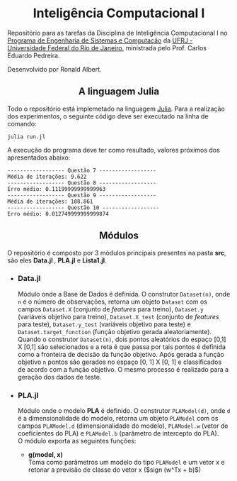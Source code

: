 <h1 align="center">
<br> Inteligência Computacional I
</h1>
Repositório para as tarefas da Disciplina de Inteligência Computacional I no <a href="https://www.cos.ufrj.br/" >Programa de Engenharia de Sistemas e Computação</a> da <a href="https://ufrj.br/" >UFRJ - Universidade Federal do Rio de Janeiro</a>, ministrada pelo Prof. Carlos Eduardo Pedreira.

Desenvolvido por Ronald Albert.
<h2 align="center">
A linguagem Julia
</h2>
Todo o repositório está implemetado na linguagem <a href="https://julialang.org/">Julia</a>. Para a realização dos experimentos, o seguinte código deve ser executado na linha de comando:

```console
julia run.jl
```

A execução do programa deve ter como resultado, valores próximos dos apresentados abaixo:

```console
------------------ Questão 7 ------------------
Média de iterações: 9.622
------------------ Questão 8 ------------------
Erro médio: 0.11199999999999963
------------------ Questão 9 ------------------
Média de iterações: 108.861
------------------ Questão 10 ------------------
Erro médio: 0.012749999999999874
```

<h2 align="center">
Módulos
</h2>
O repositório é composto por 3 módulos principais presentes na pasta <strong>src</strong>, são eles <strong> Data.jl </strong>, <strong>PLA.jl</strong> e <strong>Lista1.jl</strong>.

<ul>
    <li><h3>Data.jl</h3></li>
    Módulo onde a Base de Dados é definida. O construtor <code>Dataset(n)</code>, onde <code>n</code> é o número de observações, retorna um objeto <code>Dataset</code> com os campos <code>Dataset.X</code> (conjunto de <i>features</i> para treino), <code>Dataset.y</code> (variáveis objetivo para treino), <code>Dataset.X_test</code> (conjunto de <i>features</i> para teste), <code>Dataset.y_test</code> (variáveis objetivo para teste) e <code>Dataset.target_function</code> (função objetivo gerada aleatoriamente).</br>
    Quando o construtor <code>Dataset(n)</code>, dois pontos aleatórios do espaço [0,1] X [0,1] são selecionados e a reta é que passa por tais pontos é definida como a fronteira de decisão da função objetivo. Após gerada a função objetivo <code>n</code> pontos são gerados no espaço [0, 1] X [0, 1] e classificados de acordo com a função objetivo. O mesmo processo é realizado para a geração dos dados de teste.
    <li><h3>PLA.jl</h3></li>
    Módulo onde o modelo <strong>PLA</strong> é definido. O construtor <code>PLAModel(d)</code>, onde <code>d</code> é a dimensionalidade do modelo, retorna um objeto <code>PLAModel</code> com os campos <code>PLAModel.d</code> (dimensionalidade do modelo), <code>PLAModel.w</code> (vetor de coeficientes do PLA) e <code>PLAModel.b</code> (parâmetro de intercepto do PLA). </br> 
    O módulo exporta as seguintes funções:
    <ul>
    <li><strong>g(model, x)</strong></li>
    Toma como parâmetros um modelo do tipo <code>PLAModel</code> e um vetor x e retonar a previsão de classe do vetor x ($sign (w^Tx + b)$)
    </ul>
</ul>
